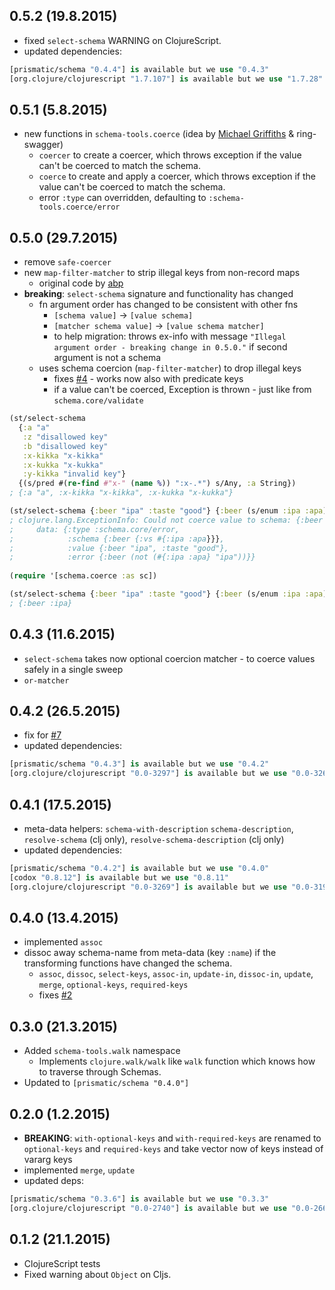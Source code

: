 ## 0.5.2 (19.8.2015)

- fixed `select-schema` WARNING on ClojureScript.
- updated dependencies:

```clojure
[prismatic/schema "0.4.4"] is available but we use "0.4.3"
[org.clojure/clojurescript "1.7.107"] is available but we use "1.7.28"
```

## 0.5.1 (5.8.2015)

- new functions in `schema-tools.coerce` (idea by [Michael Griffiths](https://github.com/metosin/schema-tools/issues/10#issuecomment-124976346) & ring-swagger)
   - `coercer` to create a coercer, which throws exception if the value can't be coerced to match the schema.
   - `coerce` to create and apply a coercer, which throws exception if the value can't be coerced to match the schema.
   - error `:type` can overridden, defaulting to `:schema-tools.coerce/error`

## 0.5.0 (29.7.2015)

- remove `safe-coercer`
- new `map-filter-matcher` to strip illegal keys from non-record maps
  - original code by [abp](https://gist.github.com/abp/0c4106eba7b72802347b)
- **breaking**: `select-schema` signature and functionality has changed
  - fn argument order has changed to be consistent with other fns
    - `[schema value]` -> `[value schema]`
    - `[matcher schema value]` -> `[value schema matcher]`
    - to help migration: throws ex-info with message `"Illegal argument order - breaking change in 0.5.0."` if second argument is not a schema
  - uses schema coercion (`map-filter-matcher`) to drop illegal keys
    - fixes [#4](https://github.com/metosin/schema-tools/issues/4) - works now also with predicate keys
    - if a value can't be coerced, Exception is thrown - just like from `schema.core/validate`

```clojure
(st/select-schema
  {:a "a"
   :z "disallowed key"
   :b "disallowed key"
   :x-kikka "x-kikka"
   :x-kukka "x-kukka"
   :y-kikka "invalid key"}
  {(s/pred #(re-find #"x-" (name %)) ":x-.*") s/Any, :a String})
; {:a "a", :x-kikka "x-kikka", :x-kukka "x-kukka"}
```

```clojure
(st/select-schema {:beer "ipa" :taste "good"} {:beer (s/enum :ipa :apa)} )
; clojure.lang.ExceptionInfo: Could not coerce value to schema: {:beer (not (#{:ipa :apa} "ipa"))}
;     data: {:type :schema.core/error,
;            :schema {:beer {:vs #{:ipa :apa}}},
;            :value {:beer "ipa", :taste "good"},
;            :error {:beer (not (#{:ipa :apa} "ipa"))}}
           
(require '[schema.coerce :as sc])

(st/select-schema {:beer "ipa" :taste "good"} {:beer (s/enum :ipa :apa)} sc/json-coercion-matcher)
; {:beer :ipa}
```

## 0.4.3 (11.6.2015)

- `select-schema` takes now optional coercion matcher - to coerce values safely in a single sweep
- `or-matcher`

## 0.4.2 (26.5.2015)

- fix for [#7](https://github.com/metosin/schema-tools/issues/7)
- updated dependencies:

```clojure
[prismatic/schema "0.4.3"] is available but we use "0.4.2"
[org.clojure/clojurescript "0.0-3297"] is available but we use "0.0-3269"
```

## 0.4.1 (17.5.2015)

- meta-data helpers: `schema-with-description` `schema-description`, `resolve-schema` (clj only), `resolve-schema-description` (clj only)
- updated dependencies:

```clojure
[prismatic/schema "0.4.2"] is available but we use "0.4.0"
[codox "0.8.12"] is available but we use "0.8.11"
[org.clojure/clojurescript "0.0-3269"] is available but we use "0.0-3196"
```

## 0.4.0 (13.4.2015)

- implemented `assoc`
- dissoc away schema-name from meta-data (key `:name`) if the transforming functions have changed the schema.
  - `assoc`, `dissoc`, `select-keys`, `assoc-in`, `update-in`, `dissoc-in`, `update`, `merge`, `optional-keys`, `required-keys`
  - fixes [#2](https://github.com/metosin/schema-tools/issues/2)

## 0.3.0 (21.3.2015)

- Added `schema-tools.walk` namespace
  - Implements `clojure.walk/walk` like `walk` function which knows how to
  traverse through Schemas.
- Updated to `[prismatic/schema "0.4.0"]`

## 0.2.0 (1.2.2015)

- **BREAKING**: `with-optional-keys` and `with-required-keys` are renamed to `optional-keys` and `required-keys` and take vector now of keys instead of vararg keys
- implemented `merge`, `update`
- updated deps:
```clojure
[prismatic/schema "0.3.6"] is available but we use "0.3.3"
[org.clojure/clojurescript "0.0-2740"] is available but we use "0.0-2665"
```

## 0.1.2 (21.1.2015)

- ClojureScript tests
- Fixed warning about `Object` on Cljs.
